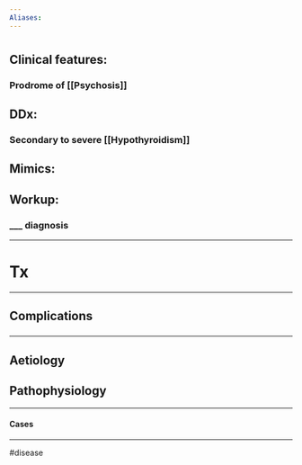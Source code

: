 ```yaml
---
Aliases:
---
```

# 
## Clinical features:
### Prodrome of [[Psychosis]]
## DDx:
### Secondary to severe [[Hypothyroidism]]
## Mimics:
###
## Workup:
### ___ diagnosis
---
# Tx

---
## Complications
###

---
## Aetiology
## Pathophysiology

---
#### Cases


---
#disease 